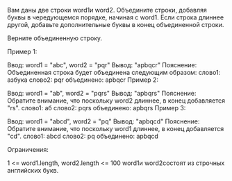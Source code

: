 Вам даны две строки word1и word2. Объедините строки, добавляя буквы в чередующемся порядке, начиная с word1. Если строка длиннее другой, добавьте дополнительные буквы в конец объединенной строки.

Верните объединенную строку.

Пример 1:

Ввод: word1 = "abc", word2 = "pqr"
Вывод: "apbqcr"
Пояснение: Объединенная строка будет объединена следующим образом:
слово1: азбука
слово2: pqr
объединено: apbqcr
Пример 2:

Ввод: word1 = "ab", word2 = "pqrs"
Вывод: "apbqrs"
Пояснение: Обратите внимание, что поскольку word2 длиннее, в конец добавляется "rs".
слово1: аб
слово2: pqrs
объединено: apbqrs
Пример 3:

Ввод: word1 = "abcd", word2 = "pq"
Вывод: "apbqcd"
Пояснение: Обратите внимание, что поскольку word1 длиннее, в конец добавляется "cd".
слово1: abcd
слово2: pq
объединено: apbqcd

Ограничения:

1 <= word1.length, word2.length <= 100
word1и word2состоят из строчных английских букв.
